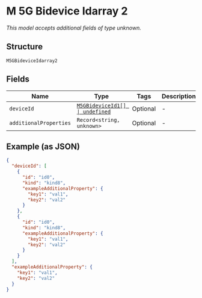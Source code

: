 
# M 5G Bidevice Idarray 2

*This model accepts additional fields of type unknown.*

## Structure

`M5GBideviceIdarray2`

## Fields

| Name | Type | Tags | Description |
|  --- | --- | --- | --- |
| `deviceId` | [`M5GBideviceId1[] \| undefined`](../../doc/models/m-5g-bidevice-id-1.md) | Optional | - |
| `additionalProperties` | `Record<string, unknown>` | Optional | - |

## Example (as JSON)

```json
{
  "deviceId": [
    {
      "id": "id0",
      "kind": "kind8",
      "exampleAdditionalProperty": {
        "key1": "val1",
        "key2": "val2"
      }
    },
    {
      "id": "id0",
      "kind": "kind8",
      "exampleAdditionalProperty": {
        "key1": "val1",
        "key2": "val2"
      }
    }
  ],
  "exampleAdditionalProperty": {
    "key1": "val1",
    "key2": "val2"
  }
}
```

